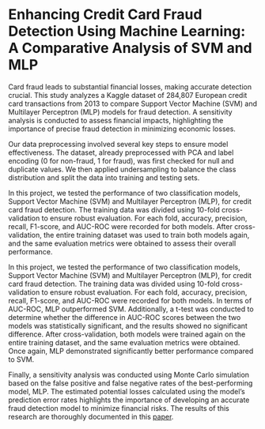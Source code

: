 # Enhancing Credit Card Fraud Detection Using Machine Learning: A Comparative Analysis of SVM and MLP

Card fraud leads to substantial financial losses, making accurate detection crucial. This study analyzes a Kaggle dataset of 284,807 European credit card transactions from 2013 to compare Support Vector Machine (SVM) and Multilayer Perceptron (MLP) models for fraud detection. A sensitivity analysis is conducted to assess financial impacts, highlighting the importance of precise fraud detection in minimizing economic losses.

Our data preprocessing involved several key steps to ensure model effectiveness. The dataset, already preprocessed with PCA and label encoding (0 for non-fraud, 1 for fraud), was first checked for null and duplicate values. We then applied undersampling to balance the class distribution and split the data into training and testing sets.

In this project, we tested the performance of two classification models, Support Vector Machine (SVM) and Multilayer Perceptron (MLP), for credit card fraud detection. The training data was divided using 10-fold cross-validation to ensure robust evaluation. For each fold, accuracy, precision, recall, F1-score, and AUC-ROC were recorded for both models. After cross-validation, the entire training dataset was used to train both models again, and the same evaluation metrics were obtained to assess their overall performance.

In this project, we tested the performance of two classification models, Support Vector Machine (SVM) and Multilayer Perceptron (MLP), for credit card fraud detection. The training data was divided using 10-fold cross-validation to ensure robust evaluation. For each fold, accuracy, precision, recall, F1-score, and AUC-ROC were recorded for both models. In terms of AUC-ROC, MLP outperformed SVM. Additionally, a t-test was conducted to determine whether the difference in AUC-ROC scores between the two models was statistically significant, and the results showed no significant difference. After cross-validation, both models were trained again on the entire training dataset, and the same evaluation metrics were obtained. Once again, MLP demonstrated significantly better performance compared to SVM.

Finally, a sensitivity analysis was conducted using Monte Carlo simulation based on the false positive and false negative rates of the best-performing model, MLP. The estimated potential losses calculated using the model’s prediction error rates highlights the importance of developing an accurate fraud detection model to minimize financial risks. The results of this research are thoroughly documented in this [paper](https://drive.google.com/drive/folders/1xhznG_LYTp7lryzm9tbP6K_WNHZ3MXd0?usp=sharing).
